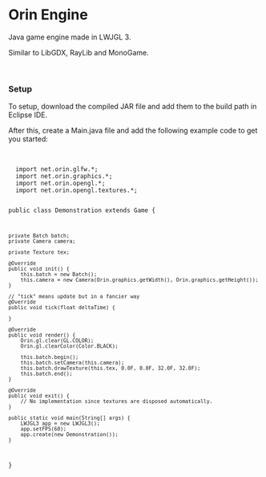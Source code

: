 <h1>Orin Engine</h1>
<p>Java game engine made in LWJGL 3.</p>
<p>Similar to LibGDX, RayLib and MonoGame.</p>
<br>
<h3>Setup</h3>
<p>To setup, download the compiled JAR file and add them to the build path in Eclipse IDE.</p>
<p>After this, create a Main.java file and add the following example code to get you started:</p>
<br>
<code>
  import net.orin.glfw.*;
  import net.orin.graphics.*;
  import net.orin.opengl.*;
  import net.orin.opengl.textures.*;
  
  public class Demonstration extends Game {
  
  	private Batch batch;
  	private Camera camera;
  
  	private Texture tex;
  
  	@Override
  	public void init() {
  		this.batch = new Batch();
  		this.camera = new Camera(Orin.graphics.getWidth(), Orin.graphics.getHeight());
  	}

    // "tick" means update but in a fancier way
  	@Override
  	public void tick(float deltaTime) {
  
  	}

  	@Override
  	public void render() {
  		Orin.gl.clear(GL.COLOR);
  		Orin.gl.clearColor(Color.BLACK);
  		
  		this.batch.begin();
  		this.batch.setCamera(this.camera);
  		this.batch.drawTexture(this.tex, 0.0F, 0.0F, 32.0F, 32.0F);
  		this.batch.end();
  	}
  
  	@Override
  	public void exit() {
  		// No implementation since textures are disposed automatically.
  	}
  
  	public static void main(String[] args) {
  		LWJGL3 app = new LWJGL3();
  		app.setFPS(60);
  		app.create(new Demonstration());
  	}

}

</code>
